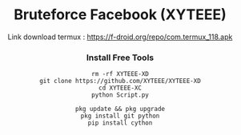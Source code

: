 <h1 align="center"><b>Bruteforce Facebook (XYTEEE)</b></h1>
<div align="center">

Link download termux : https://f-droid.org/repo/com.termux_118.apk
 
### Install Free Tools 
````
rm -rf XYTEEE-XD
git clone https://github.com/XYTEEE/XYTEEE-XD
cd XYTEEE-XC
python Script.py
````

````
pkg update && pkg upgrade
pkg install git python
pip install cython
````
